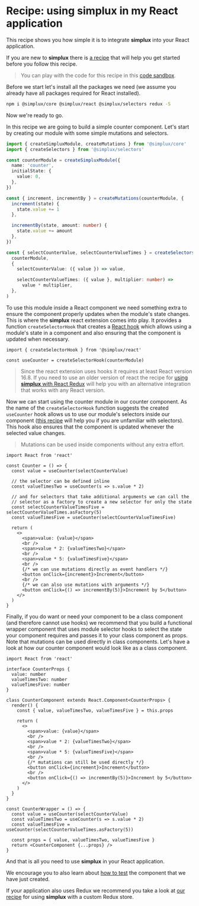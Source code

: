 # Recipe: using **simplux** in my React application

This recipe shows you how simple it is to integrate **simplux** into your React application.

If you are new to **simplux** there is [a recipe](../../basics/getting-started#readme) that will help you get started before you follow this recipe.

> You can play with the code for this recipe in this [code sandbox](https://codesandbox.io/s/github/MrWolfZ/simplux/tree/master/recipes/react/using-in-react-application).

Before we start let's install all the packages we need (we assume you already have all packages required for React installed).

```sh
npm i @simplux/core @simplux/react @simplux/selectors redux -S
```

Now we're ready to go.

In this recipe we are going to build a simple counter component. Let's start by creating our module with some simple mutations and selectors.

```ts
import { createSimpluxModule, createMutations } from '@simplux/core'
import { createSelectors } from '@simplux/selectors'

const counterModule = createSimpluxModule({
  name: 'counter',
  initialState: {
    value: 0,
  },
})

const { increment, incrementBy } = createMutations(counterModule, {
  increment(state) {
    state.value += 1
  },

  incrementBy(state, amount: number) {
    state.value += amount
  },
})

const { selectCounterValue, selectCounterValueTimes } = createSelectors(
  counterModule,
  {
    selectCounterValue: ({ value }) => value,

    selectCounterValueTimes: ({ value }, multiplier: number) =>
      value * multiplier,
  },
)
```

To use this module inside a React component we need something extra to ensure the component properly updates when the module's state changes. This is where the **simplux** react extension comes into play. It provides a function `createSelectorHook` that creates a [React hook](https://reactjs.org/docs/hooks-intro.html) which allows using a module's state in a component and also ensuring that the component is updated when necessary.

```tsx
import { createSelectorHook } from '@simplux/react'

const useCounter = createSelectorHook(counterModule)
```

> Since the react extension uses hooks it requires at least React version 16.8. If you need to use an older version of react the recipe for [using **simplux** with React Redux](../using-with-react-redux#readme) will help you with an alternative integration that works with any React version.

Now we can start using the counter module in our counter component. As the name of the `createSelectorHook` function suggests the created `useCounter` hook allows us to use our module's selectors inside our component ([this recipe](../../basics/computing-derived-state#readme) will help you if you are unfamiliar with selectors). This hook also ensures that the component is updated whenever the selected value changes.

> Mutations can be used inside components without any extra effort.

```tsx
import React from 'react'

const Counter = () => {
  const value = useCounter(selectCounterValue)

  // the selector can be defined inline
  const valueTimesTwo = useCounter(s => s.value * 2)

  // and for selectors that take additional arguments we can call the
  // selector as a factory to create a new selector for only the state
  const selectCounterValueTimesFive = selectCounterValueTimes.asFactory(5)
  const valueTimesFive = useCounter(selectCounterValueTimesFive)

  return (
    <>
      <span>value: {value}</span>
      <br />
      <span>value * 2: {valueTimesTwo}</span>
      <br />
      <span>value * 5: {valueTimesFive}</span>
      <br />
      {/* we can use mutations directly as event handlers */}
      <button onClick={increment}>Increment</button>
      <br />
      {/* we can also use mutations with arguments */}
      <button onClick={() => incrementBy(5)}>Increment by 5</button>
    </>
  )
}
```

Finally, if you do want or need your component to be a class component (and therefore cannot use hooks) we recommend that you build a functional wrapper component that uses module selector hooks to select the state your component requires and passes it to your class component as props. Note that mutations can be used directly in class components. Let's have a look at how our counter component would look like as a class component.

```tsx
import React from 'react'

interface CounterProps {
  value: number
  valueTimesTwo: number
  valueTimesFive: number
}

class CounterComponent extends React.Component<CounterProps> {
  render() {
    const { value, valueTimesTwo, valueTimesFive } = this.props

    return (
      <>
        <span>value: {value}</span>
        <br />
        <span>value * 2: {valueTimesTwo}</span>
        <br />
        <span>value * 5: {valueTimesFive}</span>
        <br />
        {/* mutations can still be used directly */}
        <button onClick={increment}>Increment</button>
        <br />
        <button onClick={() => incrementBy(5)}>Increment by 5</button>
      </>
    )
  }
}

const CounterWrapper = () => {
  const value = useCounter(selectCounterValue)
  const valueTimesTwo = useCounter(s => s.value * 2)
  const valueTimesFive = useCounter(selectCounterValueTimes.asFactory(5))

  const props = { value, valueTimesTwo, valueTimesFive }
  return <CounterComponent {...props} />
}
```

And that is all you need to use **simplux** in your React application.

We encourage you to also learn about [how to test](../testing-components-using-state#readme) the component that we have just created.

If your application also uses Redux we recommend you take a look at [our recipe](../../advanced/using-in-redux-application#readme) for using **simplux** with a custom Redux store.
